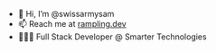- 👋 Hi, I’m @swissarmysam
- 📫 Reach me at [rampling.dev](https://rampling.dev)
- 👨🏻‍💻 Full Stack Developer @ Smarter Technologies
